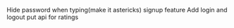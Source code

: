 Hide password when typing(make it astericks)
signup feature
Add login and logout 
put api for ratings